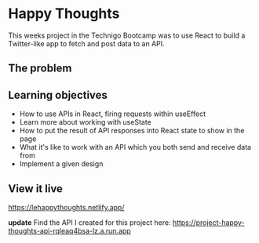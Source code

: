 # Happy Thoughts
This weeks project in the Technigo Bootcamp was to use React to build a Twitter-like app to fetch and post data to an API.

## The problem

## Learning objectives
* How to use APIs in React, firing requests within useEffect
* Learn more about working with useState
* How to put the result of API responses into React state to show in the page
* What it's like to work with an API which you both send and receive data from
* Implement a given design

## View it live
https://lehappythoughts.netlify.app/

**update** Find the API I created for this project here:
https://project-happy-thoughts-api-rqleaq4bsa-lz.a.run.app
